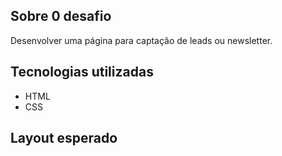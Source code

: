 ## Sobre 0 desafio
<p> Desenvolver uma página para captação de leads ou newsletter. </p>

## Tecnologias utilizadas
- HTML
- CSS

## Layout esperado
